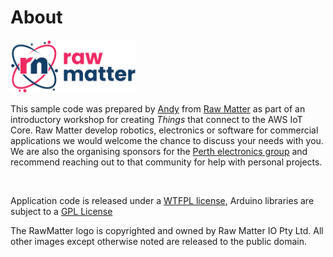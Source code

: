 # About
<img src="resources\Raw_Matter_logo.png" width='200em'>

This sample code was prepared by [Andy](http://andy.rawmatter.io) from [Raw Matter](http://rawmatter.io) as part of an introductory workshop for creating *Things* that connect to the AWS IoT Core. Raw Matter develop robotics, electronics or software for commercial applications we would welcome the chance to discuss your needs with you. We are also the organising sponsors for the [Perth electronics group](https://www.facebook.com/groups/perthelectronics) and recommend reaching out to that community for help with personal projects.

<br>

Application code is released under a [WTFPL license](https://choosealicense.com/licenses/gpl-3.0/), Arduino libraries are subject to a [GPL License](https://github.com/arduino/Arduino/blob/master/license.txt)

The RawMatter logo is copyrighted and owned by Raw Matter IO Pty Ltd. All other images except otherwise noted are released to the public domain.